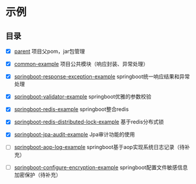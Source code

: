# 示例
## 目录
- [x] [parent](./parent) 项目父pom，jar包管理

- [x] [common-example](./common-example) 项目公共模块（响应封装、异常处理）

- [x] [springboot-response-exception-example](./springboot-response-exception-example) springboot统一响应结果和异常处理

- [x] [springboot-validator-example](./springboot-validator-example) springboot优雅的参数校验

- [x] [springboot-redis-example](./springboot-redis-example) springboot整合redis

- [x] [springboot-redis-distributed-lock-example](./springboot-redis-distributed-lock-example) 基于redis分布式锁

- [x] [springboot-jpa-audit-example](./springboot-jpa-audit-example) Jpa审计功能的使用

- [ ] [springboot-aop-log-example](./springboot-aop-log-example) springboot基于aop实现系统日志记录（待补充）

- [ ] [springboot-configure-encryption-example](./springboot-configure-encryption-example) springboot配置文件敏感信息加密保护（待补充）
